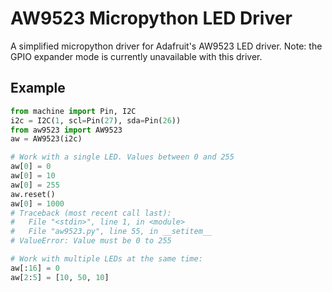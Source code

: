 # AW9523 Micropython LED Driver

A simplified micropython driver for Adafruit's AW9523 LED driver.
Note: the GPIO expander mode is currently unavailable with this driver.

## Example

```python
from machine import Pin, I2C
i2c = I2C(1, scl=Pin(27), sda=Pin(26))
from aw9523 import AW9523
aw = AW9523(i2c)

# Work with a single LED. Values between 0 and 255
aw[0] = 0
aw[0] = 10
aw[0] = 255
aw.reset()
aw[0] = 1000
# Traceback (most recent call last):
#   File "<stdin>", line 1, in <module>
#   File "aw9523.py", line 55, in __setitem__
# ValueError: Value must be 0 to 255

# Work with multiple LEDs at the same time:
aw[:16] = 0
aw[2:5] = [10, 50, 10]
```
